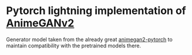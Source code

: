 # Pytorch lightning implementation of [AnimeGANv2](https://github.com/TachibanaYoshino/AnimeGANv2)

Generator model taken from the already great [animegan2-pytorch](https://github.com/bryandlee/animegan2-pytorch) to maintain compatibility with the pretrained models there.
